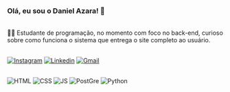 ### Olá, eu sou o Daniel Azara! 🫡

<br>
🐱‍💻 Estudante de programação, no momento com foco no back-end, curioso sobre como funciona o sistema que entrega o site completo ao usuário.
<br>
<br>

<a target="_blank"> [![Instagram](https://img.shields.io/badge/Instagram-E4405F?style=for-the-badge&logo=instagram&logoColor=white)](https://www.instagram.com/azara.daniel/)</a> <a target="_blank">[![Linkedin](https://img.shields.io/badge/LinkedIn-0077B5?style=for-the-badge&logo=linkedin&logoColor=white)](https://www.linkedin.com/in/daniel-azara/)</a> <a target="_blank">[![Gmail](https://img.shields.io/badge/Gmail-D14836?style=for-the-badge&logo=gmail&logoColor=white)](mailto:danielazara04@gmail.com)</a>


<div style="display:inline_block"><br>
  <img alt="HTML" src="https://img.shields.io/badge/HTML5-E34F26?style=for-the-badge&logo=html5&logoColor=white" >
  <img alt="CSS" src="https://img.shields.io/badge/CSS-239120?&style=for-the-badge&logo=css3&logoColor=white" >
  <img alt="JS" src="https://img.shields.io/badge/JavaScript-F7DF1E?style=for-the-badge&logo=javascript&logoColor=black" >
  <img alt="PostGre" src="https://img.shields.io/badge/PostgreSQL-316192?style=for-the-badge&logo=postgresql&logoColor=white" >
  <img alt="Python" src="![Python](https://img.shields.io/badge/python-3670A0?style=for-the-badge&logo=python&logoColor=ffdd54)" >
</div>
